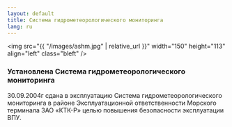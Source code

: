 ```yaml
---
layout: default
title: Система гидрометеорологического мониторинга
lang: ru
---
```

<img src="{{ "/images/ashm.jpg" | relative_url }}" width="150" height="113" align="left" class="bleft" />

### Установлена Система гидрометеорологического мониторинга

30.09.2004г сдана в эксплуатацию Система гидрометеорологического мониторинга в районе Эксплуатационной ответственности Морского терминала ЗАО «КТК-Р» целью повышения безопасности эксплуатации ВПУ.
